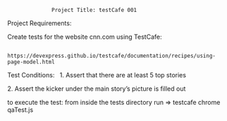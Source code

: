                   Project Title: testCafe 001


Project Requirements: 


Create tests for the website cnn.com using TestCafe:


         https://devexpress.github.io/testcafe/documentation/recipes/using-page-model.html



Test Conditions:
 
  1. Assert that there are at least 5 top stories

  2. Assert the kicker under the main story’s picture is filled out



   to execute the test: from inside the tests directory run =>  testcafe chrome qaTest.js
